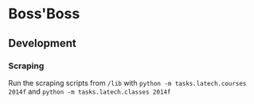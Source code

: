 # Boss'Boss



## Development

### Scraping
Run the scraping scripts from `/lib` with `python -m tasks.latech.courses 2014f` and `python -m tasks.latech.classes 2014f`
